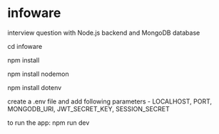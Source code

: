 # infoware
interview question with Node.js backend and MongoDB database

cd infoware

npm install

npm install nodemon

npm install dotenv

create a .env file and add following parameters - LOCALHOST, PORT, MONGODB_URI, JWT_SECRET_KEY, SESSION_SECRET

to run the app: npm run dev

